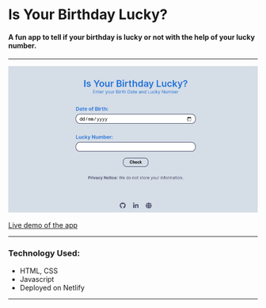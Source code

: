 # Is Your Birthday Lucky?

#### A fun app to tell if your birthday is lucky or not with the help of your lucky number.

<hr/>

![Screenshot](https://github.com/madhvsvdan/mark11/blob/main/11.png?raw=true)

[Live demo of the app](https://ngc-mark11.netlify.app/)

<hr/>

### Technology Used:
- HTML, CSS
- Javascript
- Deployed on Netlify

<hr/>